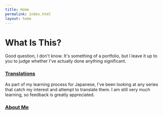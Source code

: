 ```yaml
---
title: Home
permalink: index.html
layout: home
---
```

# What Is This?
Good question, I don't know. It's something of a portfolio, but I leave it up to you to judge whether I've actually done anything significant.

### [Translations][translations]
As part of my learning process for Japanese, I've been looking at any series that catch my interest and attempt to translate them. I am still very much learning, so feedback is greatly appreciated.

### [About Me][about_me]

[translations]: {{site.url}}/translations
[about_me]: {{site.url}}/about